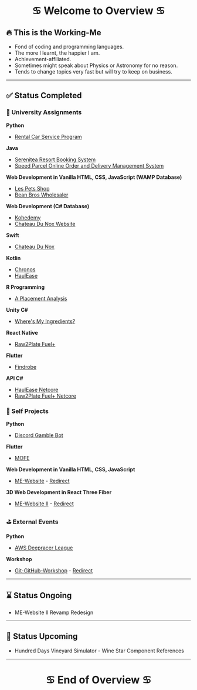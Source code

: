 <h1 align="center">
    <b>♋️ Welcome to Overview ♋️</b>
</h1>

## 🔥 This is the Working-Me
- Fond of coding and programming languages.
- The more I learnt, the happier I am.
- Achievement-affiliated.
- Sometimes might speak about Physics or Astronomy for no reason.
- Tends to change topics very fast but will try to keep on business.

<hr/>

## ✅ Status Completed
### 📓 University Assignments
**Python**
- [Rental Car Service Program](https://github.com/NightfuryEquinn/Rental-Car-Service-Program)

**Java**
- [Serenitea Resort Booking System](https://github.com/NightfuryEquinn/Serenitea-Resort-Booking-System)
- [Speed Parcel Online Order and Delivery Management System](https://github.com/NightfuryEquinn/Speed-Parcel-OODMS)

**Web Development in Vanilla HTML, CSS, JavaScript (WAMP Database)**
- [Les Pets Shop](https://github.com/NightfuryEquinn/Online-Pet-Shop-Assignment)
- [Bean Bros Wholesaler](https://github.com/NightfuryEquinn/Bean-Bros-Wholesaler)

**Web Development (C# Database)**
- [Kohedemy](https://github.com/NightfuryEquinn/Kohedemy)
- [Chateau Du Nox Website](https://github.com/NightfuryEquinn/Chateau-Du-Nox-Web)

**Swift**
- [Chateau Du Nox](https://github.com/NightfuryEquinn/Chateau-Du-Nox)

**Kotlin**
- [Chronos](https://github.com/NightfuryEquinn/Chronos)
- [HaulEase](https://github.com/NightfuryEquinn/HaulEase)

**R Programming**
- [A Placement Analysis](https://github.com/NightfuryEquinn/A-Placement-Analysis)

**Unity C#**
- [Where's My Ingredients?](https://github.com/NightfuryEquinn/WhereAreMyIngredients)

**React Native**
- [Raw2Plate Fuel+](https://github.com/NightfuryEquinn/Raw2Plate-Fuel-Plus)

**Flutter**
- [Findrobe](https://github.com/NightfuryEquinn/Findrobe)

**API C#**
- [HaulEase Netcore](https://github.com/NightfuryEquinn/HaulEase-Netcore)
- [Raw2Plate Fuel+ Netcore](https://github.com/NightfuryEquinn/Raw2Plate-Fuel-Plus-Netcore)

### 🍵 Self Projects
**Python**
- [Discord Gamble Bot](https://github.com/NightfuryEquinn/Discord-Gamble-Bot)

**Flutter**
- [MOFE](https://github.com/NightfuryEquinn/MOFE)

**Web Development in Vanilla HTML, CSS, JavaScript**
- [ME-Website](https://github.com/NightfuryEquinn/ME-Website) - [Redirect](https://nightfuryequinn.github.io/ME-Website/)

**3D Web Development in React Three Fiber**
- [ME-Website II](https://github.com/NightfuryEquinn/ME-Website-II) - [Redirect](https://me-website-ii.vercel.app/)

### ⛳️ External Events
**Python**
- [AWS Deepracer League](https://github.com/NightfuryEquinn/AWS-Deepracer)

**Workshop**
- [Git-GitHub-Workshop](https://github.com/NightfuryEquinn/Git-GitHub-Workshop) - [Redirect](https://nightfuryequinn.github.io/Git-GitHub-Workshop/)

<hr />

## ⌛️ Status Ongoing
- ME-Website II Revamp Redesign

<hr />

## 📆 Status Upcoming
- Hundred Days Vineyard Simulator - Wine Star Component References

<hr/>

<h1 align="center">
    <b>♋️ End of Overview ♋️</b>
</h1>
